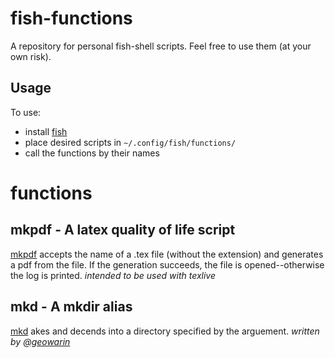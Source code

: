 # fish-functions
A repository for personal fish-shell scripts. Feel free to use them (at your own risk).

## Usage
To use:
- install [fish](http://fishshell.com/)
- place desired scripts in `~/.config/fish/functions/`
- call the functions by their names

# functions
## mkpdf - A latex quality of life script
[mkpdf](https://github.com/davepfeiffer/fish-functions/blob/master/mkpdf.fish) accepts the name of a .tex file (without the extension) and generates a pdf from the file. If the generation succeeds, the file is opened--otherwise the log is printed.
*intended to be used with texlive*
## mkd - A mkdir alias
[mkd](https://github.com/davepfeiffer/fish-functions/blob/master/mkd.fish) akes and decends into a directory specified by the arguement.
*written by [@geowarin](https://github.com/geowarin)*

